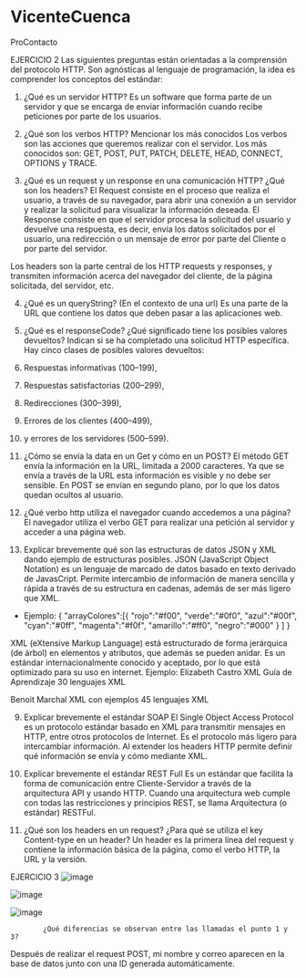 # VicenteCuenca
ProContacto

EJERCICIO 2
Las siguientes preguntas están orientadas a la comprensión del protocolo HTTP. Son agnósticas al lenguaje de programación, la idea es comprender los conceptos del estándar:
1.	¿Qué es un servidor HTTP? 
Es un software que forma parte de un servidor y que se encarga de enviar información cuando recibe peticiones por parte de los usuarios.

2.	¿Qué son los verbos HTTP? Mencionar los más conocidos
Los verbos son las acciones que queremos realizar con el servidor. Los más conocidos son: GET, POST, PUT, PATCH, DELETE, HEAD, CONNECT, OPTIONS y TRACE.

3.	¿Qué es un request y un response en una comunicación HTTP? ¿Qué son los headers? 
El Request consiste en el proceso que realiza el usuario, a través de su navegador, para abrir una conexión a un servidor y realizar la solicitud para visualizar la información deseada.
El Response consiste en que el servidor procesa la solicitud del usuario y devuelve una respuesta, es decir, envía los datos solicitados por el usuario, una redirección o un mensaje de error por parte del Cliente o por parte del servidor.

Los headers son la parte central de los HTTP requests y responses, y transmiten información acerca del navegador del cliente, de la página solicitada, del servidor, etc.

4.	¿Qué es un queryString? (En el contexto de una url)
Es una parte de la URL que contiene los datos que deben pasar a las aplicaciones web.

5.	¿Qué es el responseCode? ¿Qué significado tiene los posibles valores devueltos?
Indican si se ha completado una solicitud HTTP específica. Hay cinco clases de posibles valores devueltos:
1.	Respuestas informativas (100–199),
2.	Respuestas satisfactorias (200–299),
3.	Redirecciones (300–399),
4.	Errores de los clientes (400–499),
5.	y errores de los servidores (500–599).

6.	¿Cómo se envía la data en un Get y cómo en un POST? 
El método GET envía la información en la URL, limitada a 2000 caracteres. Ya que se envía a través de la URL esta información es visible y no debe ser sensible.
En POST se envían en segundo plano, por lo que los datos quedan ocultos al usuario.

7.	¿Qué verbo http utiliza el navegador cuando accedemos a una página?
El navegador utiliza el verbo GET para realizar una petición al servidor y acceder a una página web.


8.	Explicar brevemente qué son las estructuras de datos JSON y XML dando ejemplo de estructuras posibles.
JSON (JavaScript Object Notation) es un lenguaje de marcado de datos basado en texto derivado de JavasCript. Permite intercambio de información de manera sencilla y rápida a través de su estructura en cadenas, además de ser más ligero que XML.
-	Ejemplo:
{
    "arrayColores":[{
            "rojo":"#f00",
            "verde":"#0f0",
            "azul":"#00f",
            "cyan":"#0ff",
            "magenta":"#f0f",
            "amarillo":"#ff0",
            "negro":"#000"
        }
    ]
}

XML (eXtensive Markup Language) está estructurado de forma jerárquica (de árbol) en elementos y atributos, que además se pueden anidar. Es un estándar internacionalmente conocido y aceptado, por lo que está optimizado para su uso en internet.
Ejemplo:
<libreria> 
  <libro>
    <autores>
        <autor>Elizabeth Castro</autor> 
    <autores>
    <titulo>XML Guía de Aprendizaje</titulo> 
    <precio moneda="euros">30</precio>
    <descriptores>
        <descriptor>lenguajes<descriptor>
        <descriptor>XML<descriptor>
    <descriptores>
             
  </libro> 
  <libro>
    <autores>
        <autor>Benoit Marchal</autor> 
    <autores
    <titulo>XML con ejemplos</titulo> 
    <precio moneda="euros">45</precio>
    <descriptores>
        <descriptor>lenguajes<descriptor>
        <descriptor>XML<descriptor>
    <descriptores>
   </libro> 
</libreria>


9.	Explicar brevemente el estándar SOAP
El Single Object Access Protocol es un protocolo estándar basado en XML para transmitir mensajes en HTTP, entre otros protocolos de Internet. Es el protocolo más ligero para intercambiar información. Al extender los headers HTTP permite definir qué información se envía y cómo mediante XML.


10.	Explicar brevemente el estándar REST Full
Es un estándar que facilita la forma de comunicación entre Cliente-Servidor a través de la arquitectura API y usando HTTP. Cuando una arquitectura web cumple con todas las restricciones y principios REST, se llama Arquitectura (o estándar) RESTFul.

11.	¿Qué son los headers en un request? ¿Para qué se utiliza el key Content-type en un header?
Un header es la primera línea del request y contiene la información básica de la página, como el verbo HTTP, la URL y la versión.

EJERCICIO 3
![image](https://user-images.githubusercontent.com/97058833/147972568-bc2c48fe-46e8-41e0-8eea-489bfac6a568.png)
            
![image](https://user-images.githubusercontent.com/97058833/147972579-e2575ba3-3f0c-4bd0-907c-47b50e59308c.png)
            
![image](https://user-images.githubusercontent.com/97058833/147972592-0c60b355-2f68-43ba-99de-66079cab45f1.png)

            ¿Qué diferencias se observan entre las llamadas el punto 1 y 3?
Después de realizar el request POST, mi nombre y correo aparecen en la base de datos junto con una ID generada automáticamente. 
